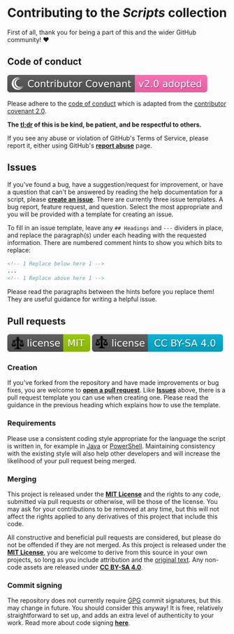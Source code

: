 # Contributing to the *Scripts* collection

First of all, thank you for being a part of this and the wider GitHub community! :heart:

## Code of conduct

[![Code of Conduct](./CONTRIBUTING.svg)][code of conduct]

Please adhere to the [code of conduct][code of conduct] which is
 adapted from the [contributor covenant 2.0][cc2].

**The [tl;dr][tldr] of this is be kind, be patient, and be respectful to others.**

If you see any abuse or violation of GitHub's Terms of Service, please report
it, either using GitHub's [**report abuse**][github report] page.

## Issues

If you've found a bug, have a suggestion/request for improvement, or have a
question that can't be answered by reading the help documentation for a script,
please [**create an issue**][new issue]. There are currently three issue
templates. A bug report, feature request, and question. Select the most
appropriate and you will be provided with a template for creating an issue.

To fill in an issue template, leave any `## Headings` and `---` dividers in
place, and replace the paragraph(s) under each heading with the requested
information. There are numbered comment hints to show you which bits to
replace:

```html
<!-- 1 Replace below here 1 -->
...
<!-- 1 Replace above here 1 -->
```

Please read the paragraphs between the hints before you replace them! They are
useful guidance for writing a helpful issue.

## Pull requests

[![License](./LICENSE.svg)][license]
[![CC BY-SA 4.0](./LICENSE_ASSETS.svg)][ccbysa4]

### Creation

If you've forked from the repository and have made improvements or bug fixes,
you are welcome to [**open a pull request**][pulls]. Like [**Issues**](#issues)
above, there is a pull request template you can use when creating one. Please
read the guidance in the previous heading which explains how to use the
template.

### Requirements

Please use a consistent coding style appropriate for the language the script is
written in, for example in [Java][java style] or [PowerShell][pwsh style].
Maintaining consistency with the existing style will also help other developers
and will increase the likelihood of your pull request being merged.

### Merging

This project is released under the [**MIT License**][license] and the rights
to any code, submitted via pull requests or otherwise, will be those of the
license. You may ask for your contributions to be removed at any time, but this
will not affect the rights applied to any derivatives of this project that
include this code.

All constructive and beneficial pull requests are considered, but please do not
be offended if they are not merged. As this project is released under the
[**MIT License**][license], you are welcome to derive from this source in your
own projects, so long as you include attribution and the
[original text][license]. Any non-code assets are released under
[**CC BY-SA 4.0**][ccbysa4].

### Commit signing

The repository does not currently require [GPG][gpg] commit
 signatures, but this may change in future. You should consider this anyway!
 It is free, relatively straightforward to set up, and adds an extra level of
 authenticity to your work. Read more about code signing
 [**here**][code signing].

[code of conduct]: ./CODE_OF_CONDUCT.md "Code of Conduct"
[cc2]: https://www.contributor-covenant.org/version/2/0/code_of_conduct.html "Contributor Covenant 2.0"
[tldr]: https://en.wiktionary.org/wiki/tl;dr "Too long, didn't read"
[github report]: https://github.com/contact/report-abuse "Report Abuse"
[new issue]: https://github.com/TheFreeman193/Scripts/issues/new/choose "Create an Issue"
[pulls]: https://github.com/TheFreeman193/Scripts/pulls "Pull Requests"
[license]: ./LICENSE "MIT License"
[ccbysa4]: http://creativecommons.org/licenses/by-sa/4.0/ "Creative Commons Share-Alike Attribution 4.0"
[java style]: https://www.cs.cornell.edu/courses/JavaAndDS/JavaStyle.html "Java Style Guide"
[pwsh style]: https://poshcode.gitbooks.io/powershell-practice-and-style/content/ "PowerShell Best Practices and Style"
[gpg]: https://gnupg.org/ "GnuPG"
[code signing]: https://help.github.com/en/github/authenticating-to-github/signing-commits?algolia-query=signing "Signing Commits"
